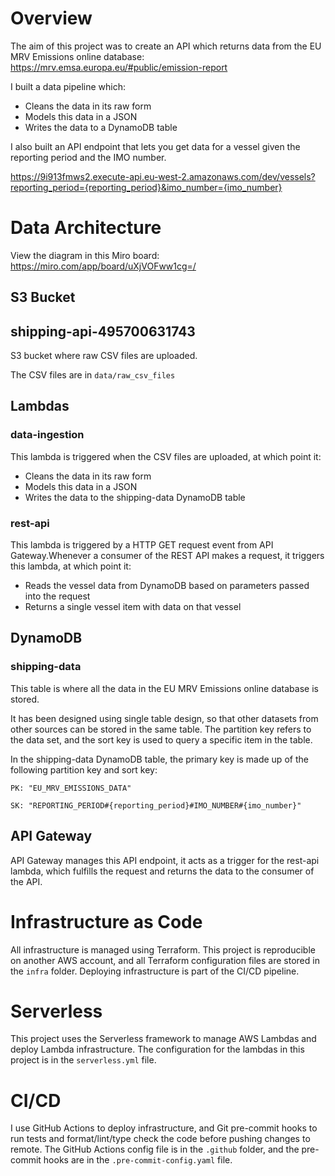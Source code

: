 # Overview

The aim of this project was to create an API which returns data from the EU MRV Emissions online database: https://mrv.emsa.europa.eu/#public/emission-report

I built a data pipeline which:

- Cleans the data in its raw form
- Models this data in a JSON
- Writes the data to a DynamoDB table

I also built an API endpoint that lets you get data for a vessel given the reporting period and the IMO number.

https://9i913fmws2.execute-api.eu-west-2.amazonaws.com/dev/vessels?reporting_period={reporting_period}&imo_number={imo_number}

# Data Architecture

View the diagram in this Miro board: https://miro.com/app/board/uXjVOFww1cg=/

## S3 Bucket

## shipping-api-495700631743

S3 bucket where raw CSV files are uploaded.

The CSV files are in `data/raw_csv_files`

## Lambdas

### data-ingestion

This lambda is triggered when the CSV files are uploaded, at which point it:

- Cleans the data in its raw form
- Models this data in a JSON
- Writes the data to the shipping-data DynamoDB table

### rest-api

This lambda is triggered by a HTTP GET request event from API Gateway.Whenever a consumer of the REST API makes a request, it triggers this lambda, at which point it:

- Reads the vessel data from DynamoDB based on parameters passed into the request
- Returns a single vessel item with data on that vessel

## DynamoDB

### shipping-data

This table is where all the data in the EU MRV Emissions online database is stored.

It has been designed using single table design, so that other datasets from other sources can be stored in the same table. The partition key refers to the data set, and the sort key is used to query a specific item in the table.

In the shipping-data DynamoDB table, the primary key is made up of the following partition key and sort key:

`PK: "EU_MRV_EMISSIONS_DATA"`

`SK: "REPORTING_PERIOD#{reporting_period}#IMO_NUMBER#{imo_number}"`

## API Gateway

API Gateway manages this API endpoint, it acts as a trigger for the rest-api lambda, which fulfills the request and returns the data to the consumer of the API.

# Infrastructure as Code

All infrastructure is managed using Terraform. This project is reproducible on another AWS account, and all Terraform configuration files are stored in the `infra` folder. Deploying infrastructure is part of the CI/CD pipeline.

# Serverless

This project uses the Serverless framework to manage AWS Lambdas and deploy Lambda infrastructure. The configuration for the lambdas in this project is in the `serverless.yml` file.

# CI/CD

I use GitHub Actions to deploy infrastructure, and Git pre-commit hooks to run tests and format/lint/type check the code before pushing changes to remote. The GitHub Actions config file is in the `.github` folder, and the pre-commit hooks are in the `.pre-commit-config.yaml` file.
